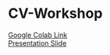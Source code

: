 # CV-Workshop
[Google Colab Link](https://colab.research.google.com/drive/1N7u3DU6lu7YculVjQUIx_ciAl9OlXzbS) <br>
[Presentation Slide](https://docs.google.com/presentation/d/1Msty9Xw8UPRhqnZyA64f5LuM9T2Dw3vryRcJcPIb2zI/edit#slide=id.g320e6281399_0_22)
